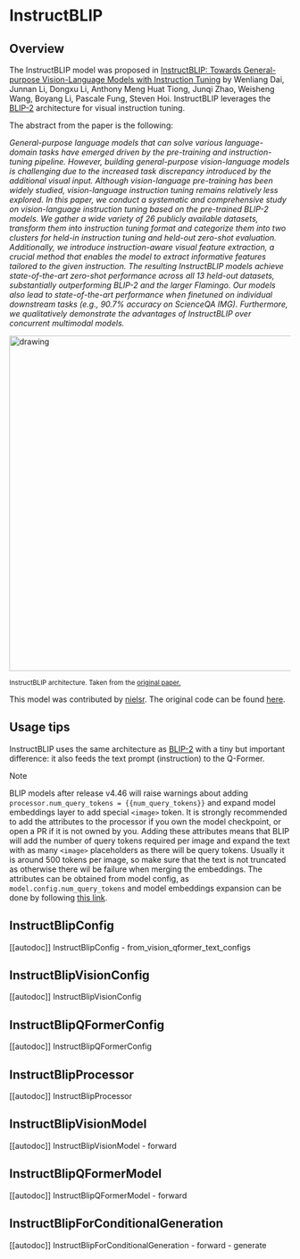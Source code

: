 <!--Copyright 2023 The HuggingFace Team. All rights reserved.

Licensed under the Apache License, Version 2.0 (the "License"); you may not use this file except in compliance with
the License. You may obtain a copy of the License at

http://www.apache.org/licenses/LICENSE-2.0

Unless required by applicable law or agreed to in writing, software distributed under the License is distributed on
an "AS IS" BASIS, WITHOUT WARRANTIES OR CONDITIONS OF ANY KIND, either express or implied. See the License for the
specific language governing permissions and limitations under the License.
-->

# InstructBLIP

## Overview

The InstructBLIP model was proposed in [InstructBLIP: Towards General-purpose Vision-Language Models with Instruction Tuning](https://arxiv.org/abs/2305.06500) by Wenliang Dai, Junnan Li, Dongxu Li, Anthony Meng Huat Tiong, Junqi Zhao, Weisheng Wang, Boyang Li, Pascale Fung, Steven Hoi.
InstructBLIP leverages the [BLIP-2](blip2) architecture for visual instruction tuning.

The abstract from the paper is the following:

*General-purpose language models that can solve various language-domain tasks have emerged driven by the pre-training and instruction-tuning pipeline. However, building general-purpose vision-language models is challenging due to the increased task discrepancy introduced by the additional visual input. Although vision-language pre-training has been widely studied, vision-language instruction tuning remains relatively less explored. In this paper, we conduct a systematic and comprehensive study on vision-language instruction tuning based on the pre-trained BLIP-2 models. We gather a wide variety of 26 publicly available datasets, transform them into instruction tuning format and categorize them into two clusters for held-in instruction tuning and held-out zero-shot evaluation. Additionally, we introduce instruction-aware visual feature extraction, a crucial method that enables the model to extract informative features tailored to the given instruction. The resulting InstructBLIP models achieve state-of-the-art zero-shot performance across all 13 held-out datasets, substantially outperforming BLIP-2 and the larger Flamingo. Our models also lead to state-of-the-art performance when finetuned on individual downstream tasks (e.g., 90.7% accuracy on ScienceQA IMG). Furthermore, we qualitatively demonstrate the advantages of InstructBLIP over concurrent multimodal models.*

<img src="https://huggingface.co/datasets/huggingface/documentation-images/resolve/main/transformers/model_doc/instructblip_architecture.jpg"
alt="drawing" width="600"/>

<small> InstructBLIP architecture. Taken from the <a href="https://arxiv.org/abs/2305.06500">original paper.</a> </small>

This model was contributed by [nielsr](https://huggingface.co/nielsr).
The original code can be found [here](https://github.com/salesforce/LAVIS/tree/main/projects/instructblip).

## Usage tips

InstructBLIP uses the same architecture as [BLIP-2](blip2) with a tiny but important difference: it also feeds the text prompt (instruction) to the Q-Former.

> [!NOTE]
> BLIP models after release v4.46 will raise warnings about adding `processor.num_query_tokens = {{num_query_tokens}}` and expand model embeddings layer to add special `<image>` token. It is strongly recommended to add the attributes to the processor if you own the model checkpoint, or open a PR if it is not owned by you. Adding these attributes means that BLIP will add the number of query tokens required per image and expand the text with as many `<image>` placeholders as there will be query tokens. Usually it is around 500 tokens per image, so make sure that the text is not truncated as otherwise there wil be failure when merging the embeddings.
The attributes can be obtained from model config, as `model.config.num_query_tokens` and model embeddings expansion can be done by following [this link](https://gist.github.com/zucchini-nlp/e9f20b054fa322f84ac9311d9ab67042). 

## InstructBlipConfig

[[autodoc]] InstructBlipConfig
    - from_vision_qformer_text_configs

## InstructBlipVisionConfig

[[autodoc]] InstructBlipVisionConfig

## InstructBlipQFormerConfig

[[autodoc]] InstructBlipQFormerConfig

## InstructBlipProcessor

[[autodoc]] InstructBlipProcessor


## InstructBlipVisionModel

[[autodoc]] InstructBlipVisionModel
    - forward

## InstructBlipQFormerModel

[[autodoc]] InstructBlipQFormerModel
    - forward

## InstructBlipForConditionalGeneration

[[autodoc]] InstructBlipForConditionalGeneration
    - forward
    - generate